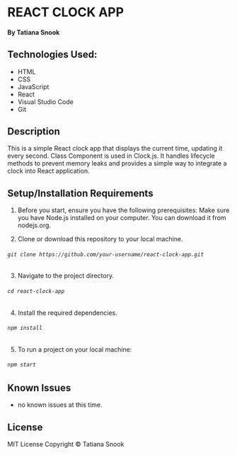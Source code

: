 # REACT CLOCK APP

#### By Tatiana Snook

## Technologies Used:
* HTML
* CSS
* JavaScript
* React
* Visual Studio Code
* Git

## Description
 This is a simple React clock app that displays the current time, updating it every second. Class Component is used in Clock.js. It handles lifecycle methods to prevent memory leaks and provides a simple way to integrate a clock into React application.

## Setup/Installation Requirements

1. Before you start, ensure you have the following prerequisites:
Make sure you have Node.js installed on your computer. You can download it from nodejs.org.

2. Clone or download this repository to your local machine.
###### `git clone https://github.com/your-username/react-clock-app.git`


3. Navigate to the project directory.
###### `cd react-clock-app`

4. Install the required dependencies.
###### `npm install`

5. To run a project on your local machine:
###### `npm start`

## Known Issues

* no known issues at this time.

## License

MIT License Copyright © Tatiana Snook